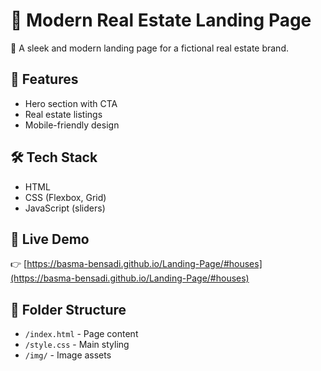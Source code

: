 # 🌿 Modern Real Estate Landing Page

📍 A sleek and modern landing page for a fictional real estate brand.

## 🚀 Features
- Hero section with CTA
- Real estate listings
- Mobile-friendly design

## 🛠️ Tech Stack
- HTML
- CSS (Flexbox, Grid)
- JavaScript (sliders)

## 📸 Live Demo
👉 [https://basma-bensadi.github.io/Landing-Page/#houses](https://basma-bensadi.github.io/Landing-Page/#houses)

## 📁 Folder Structure
- `/index.html` - Page content
- `/style.css` - Main styling
- `/img/` - Image assets
